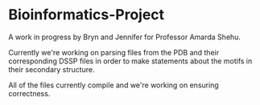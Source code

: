 Bioinformatics-Project
======================

A work in progress by Bryn and Jennifer for Professor Amarda Shehu.

Currently we're working on parsing files from the PDB and their corresponding DSSP files in order to make statements about the motifs in their secondary structure.

All of the files currently compile and we're working on ensuring correctness.